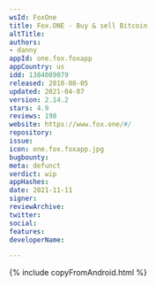 ```yaml
---
wsId: FoxOne
title: Fox.ONE - Buy & sell Bitcoin
altTitle: 
authors:
- danny
appId: one.fox.foxapp
appCountry: us
idd: 1384089079
released: 2018-08-05
updated: 2021-04-07
version: 2.14.2
stars: 4.9
reviews: 198
website: https://www.fox.one/#/
repository: 
issue: 
icon: one.fox.foxapp.jpg
bugbounty: 
meta: defunct
verdict: wip
appHashes: 
date: 2021-11-11
signer: 
reviewArchive: 
twitter: 
social: 
features: 
developerName: 

---
```


{% include copyFromAndroid.html %}
